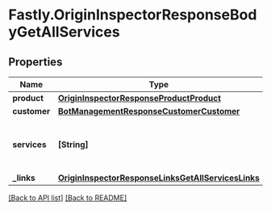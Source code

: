 # Fastly.OriginInspectorResponseBodyGetAllServices

## Properties

Name | Type | Description | Notes
------------ | ------------- | ------------- | -------------
**product** | [**OriginInspectorResponseProductProduct**](OriginInspectorResponseProductProduct.md) |  | [optional] 
**customer** | [**BotManagementResponseCustomerCustomer**](BotManagementResponseCustomerCustomer.md) |  | [optional] 
**services** | **[String]** | A list of services with Origin Inspector enabled. | [optional] 
**_links** | [**OriginInspectorResponseLinksGetAllServicesLinks**](OriginInspectorResponseLinksGetAllServicesLinks.md) |  | [optional] 


[[Back to API list]](../../README.md#endpoints) [[Back to README]](../../README.md)
